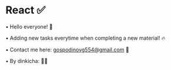 # React ✅

• Hello everyone! 👋

• Adding new tasks everytime when completing a new material! 🔥

• Contact me here: gospodinovg554@gmail.com 📧

• By dinkicha: 🤜🤛
